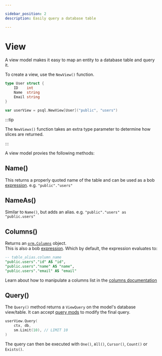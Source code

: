 ```yaml
---

sidebar_position: 2
description: Easily query a database table

---
```


# View

A view model makes it easy to map an entity to a database table and query it.

To create a view, use the `NewView()` function.

```go
type User struct {
    ID    int
    Name  string
    Email string
}

var userView = psql.NewView[User]("public", "users")
```

:::tip

The `NewViewx()` function takes an extra type parameter to determine how slices are returned.

:::

A view model provies the following methods:

## Name()

This returns a properly quoted name of the table and can be used as a bob [expression](../query-builder/building-queries#expressions). e.g. `"public"."users"`

## NameAs()

Similar to `Name()`, but adds an alias. e.g. `"public"."users" as "public.users"`

## Columns()

Returns an [`orm.Columns`](https://pkg.go.dev/github.com/stephenafamo/bob/orm#Columns) object.  
This is also a bob [expression](../query-builder/building-queries#expressions). Which by default, the expression evaluates to:

```sql
-- table_alias.column_name
"public.users"."id" AS "id",
"public.users"."name" AS "name",
"public.users"."email" AS "email"
```

Learn about how to manipulate a columns list in the [columns documentation](./columns)

## Query()

The `Query()` method returns a `ViewQuery` on the model's database view/table. It can accept [query mods](../query-builder/building-queries#query-mods) to modify the final query.

```go
userView.Query(
    ctx, db, 
    sm.Limit(10), // LIMIT 10
)
```

The query can then be executed with `One()`, `All()`, `Cursor()`, `Count()` or `Exists()`.
